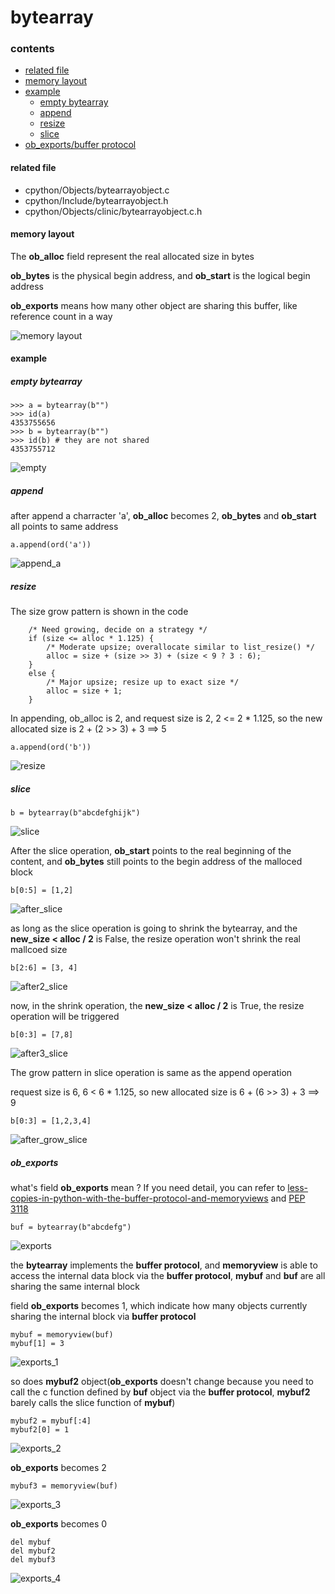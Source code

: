 # bytearray

### contents

* [related file](#related-file)
* [memory layout](#memory-layout)
* [example](#example)
	* [empty bytearray](#empty-bytearray)
	* [append](#append)
	* [resize](#resize)
	* [slice](#slice)
* [ob_exports/buffer protocol](#ob_exports)

#### related file
* cpython/Objects/bytearrayobject.c
* cpython/Include/bytearrayobject.h
* cpython/Objects/clinic/bytearrayobject.c.h

#### memory layout

The **ob_alloc** field represent the real allocated size in bytes

**ob_bytes** is the physical begin address, and **ob_start** is the logical begin address

**ob_exports** means how many other object are sharing this buffer, like reference count in a way

![memory layout](https://img-blog.csdnimg.cn/20190315152551189.png?x-oss-process=image/watermark,type_ZmFuZ3poZW5naGVpdGk,shadow_10,text_aHR0cHM6Ly9ibG9nLmNzZG4ubmV0L3FxXzMxNzIwMzI5,size_16,color_FFFFFF,t_70)


#### example

##### empty bytearray

	>>> a = bytearray(b"")
    >>> id(a)
    4353755656
    >>> b = bytearray(b"")
    >>> id(b) # they are not shared
    4353755712


![empty](https://github.com/zpoint/CPython-Internals/blob/master/BasicObject/bytearray/empty.png)

##### append

after append a charracter 'a', **ob_alloc** becomes 2, **ob_bytes** and **ob_start** all points to same address

	a.append(ord('a'))

![append_a](https://github.com/zpoint/CPython-Internals/blob/master/BasicObject/bytearray/append_a.png)

##### resize

The size grow pattern is shown in the code

        /* Need growing, decide on a strategy */
        if (size <= alloc * 1.125) {
            /* Moderate upsize; overallocate similar to list_resize() */
            alloc = size + (size >> 3) + (size < 9 ? 3 : 6);
        }
        else {
            /* Major upsize; resize up to exact size */
            alloc = size + 1;
        }

In appending, ob_alloc is 2, and request size is 2, 2 <= 2 * 1.125, so the new allocated size is 2 + (2 >> 3) + 3 ==> 5

	a.append(ord('b'))

![resize](https://github.com/zpoint/CPython-Internals/blob/master/BasicObject/bytearray/resize.png)

##### slice

	b = bytearray(b"abcdefghijk")

![slice](https://github.com/zpoint/CPython-Internals/blob/master/BasicObject/bytearray/slice.png)

After the slice operation, **ob_start** points to the real beginning of the content, and **ob_bytes** still points to the begin address of the malloced block

	b[0:5] = [1,2]

![after_slice](https://github.com/zpoint/CPython-Internals/blob/master/BasicObject/bytearray/after_slice.png)

as long as the slice operation is going to shrink the bytearray, and the **new_size < alloc / 2** is False, the resize operation won't shrink the real mallcoed size

	b[2:6] = [3, 4]

![after2_slice](https://github.com/zpoint/CPython-Internals/blob/master/BasicObject/bytearray/after2_slice.png)

now, in the shrink operation, the **new_size < alloc / 2** is True, the resize operation will be triggered

	b[0:3] = [7,8]

![after3_slice](https://github.com/zpoint/CPython-Internals/blob/master/BasicObject/bytearray/after3_slice.png)

The grow pattern in slice operation is same as the append operation

request size is 6, 6 < 6 * 1.125, so new allocated size is 6 + (6 >> 3) + 3 ==> 9

	b[0:3] = [1,2,3,4]

![after_grow_slice](https://github.com/zpoint/CPython-Internals/blob/master/BasicObject/bytearray/after_grow_slice.png)

##### ob_exports

what's field **ob_exports** mean ? If you need detail, you can refer to [less-copies-in-python-with-the-buffer-protocol-and-memoryviews](https://eli.thegreenplace.net/2011/11/28/less-copies-in-python-with-the-buffer-protocol-and-memoryviews) and [PEP 3118](https://www.python.org/dev/peps/pep-3118/)

	buf = bytearray(b"abcdefg")

![exports](https://github.com/zpoint/CPython-Internals/blob/master/BasicObject/bytearray/exports.png)

the **bytearray** implements the **buffer protocol**, and **memoryview** is able to access the internal data block via the **buffer protocol**, **mybuf** and **buf** are all sharing the same internal block

field **ob_exports** becomes 1, which indicate how many objects currently sharing the internal block via **buffer protocol**

	mybuf = memoryview(buf)
    mybuf[1] = 3

![exports_1](https://github.com/zpoint/CPython-Internals/blob/master/BasicObject/bytearray/exports_1.png)

so does **mybuf2** object(**ob_exports** doesn't change because you need to call the c function defined by **buf** object via the **buffer protocol**, **mybuf2** barely calls the slice function of **mybuf**)

	mybuf2 = mybuf[:4]
    mybuf2[0] = 1

![exports_2](https://github.com/zpoint/CPython-Internals/blob/master/BasicObject/bytearray/exports_2.png)

**ob_exports** becomes 2

	mybuf3 = memoryview(buf)

![exports_3](https://github.com/zpoint/CPython-Internals/blob/master/BasicObject/bytearray/exports_3.png)

**ob_exports** becomes 0

	del mybuf
    del mybuf2
    del mybuf3

![exports_4](https://github.com/zpoint/CPython-Internals/blob/master/BasicObject/bytearray/exports_4.png)
